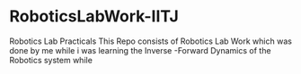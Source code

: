 # RoboticsLabWork-IITJ
Robotics Lab Practicals
This Repo consists of Robotics Lab Work which was done by me while i was learning the Inverse -Forward Dynamics of the Robotics system while
